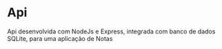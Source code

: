 # Api

Api desenvolvida com NodeJs e Express, integrada com banco de dados SQLite, para uma aplicação de Notas
